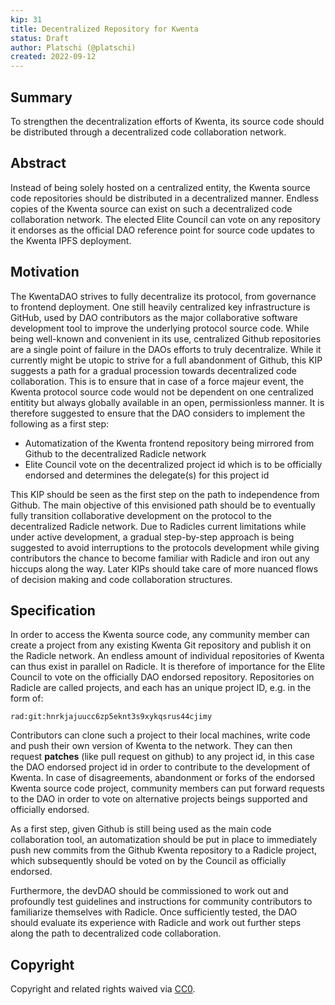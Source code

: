```yaml
---
kip: 31
title: Decentralized Repository for Kwenta
status: Draft
author: Platschi (@platschi)
created: 2022-09-12
---
```


## Summary

To strengthen the decentralization efforts of Kwenta, its source code
should be distributed through a decentralized code collaboration network.

## Abstract

Instead of being solely hosted on a centralized entity, the Kwenta source
code repositories should be distributed in a decentralized manner. Endless
copies of the Kwenta source can exist on such a decentralized code collaboration network. The elected Elite Council can vote on any repository it endorses as the official DAO reference point for source code updates to the Kwenta IPFS deployment.

## Motivation

The KwentaDAO strives to fully decentralize its protocol, from governance
to frontend deployment. One still heavily centralized key infrastructure
is GitHub, used by DAO contributors as the major collaborative software
development tool to improve the underlying protocol source code. While being well-known and convenient in its use, centralized Github repositories are a single point
of failure in the DAOs efforts to truly decentralize. While it currently might be
utopic to strive for a full abandonment of Github, this KIP suggests a path for a gradual procession towards decentralized code collaboration. This is to ensure that in case of a force majeur event, the Kwenta protocol source code would not be dependent on one centralized entitity but always globally available in an open, permissionless manner. It is therefore suggested to ensure that the DAO considers to implement the following as a first step:

* Automatization of the Kwenta frontend repository being mirrored from Github to the decentralized Radicle network
* Elite Council vote on the decentralized project id which is to be officially endorsed and determines the delegate(s) for this project id

This KIP should be seen as the first step on the path to independence from
Github. The main objective of this envisioned path should be to eventually fully
transition collaborative development on the protocol to the decentralized
Radicle network. Due to Radicles current limitations while under active development, a gradual step-by-step approach is being suggested to avoid interruptions to the protocols development while giving contributors the chance to become familiar with Radicle and iron out any hiccups along the way. Later KIPs should take care of more nuanced flows of decision making and code collaboration structures.

## Specification

In order to access the Kwenta source code, any community member can
create a project from any existing Kwenta Git repository and publish it on the Radicle network. An endless amount of individual repositories of Kwenta can thus exist in parallel on Radicle. It is therefore of importance for the Elite Council to
vote on the officially DAO endorsed repository. Repositories on Radicle are
called projects, and each has an unique project ID, e.g. in the form of:

`rad:git:hnrkjajuucc6zp5eknt3s9xykqsrus44cjimy`

Contributors can clone such a project to their local machines, write code and push
their own version of Kwenta to the network. They can then request **patches** (like
pull request on github) to any project id, in this case the DAO endorsed
project id in order to contribute to the development of Kwenta. In case of disagreements, abandonment or forks of the endorsed Kwenta source code project, community members can put forward requests to the DAO in order to vote on alternative projects beings supported and officially endorsed.

As a first step, given Github is still being used as the main code collaboration tool,
an automatization should be put in place to immediately push new commits from the Github Kwenta repository to a Radicle project, which subsequently should be voted on by the Council as officially endorsed.

Furthermore, the devDAO should be commissioned to work out and profoundly test guidelines and instructions for community contributors to familiarize themselves with Radicle. Once sufficiently tested, the DAO should evaluate its experience with Radicle and work out further steps along the path to decentralized code collaboration.

## Copyright

Copyright and related rights waived via
[CC0](https://creativecommons.org/publicdomain/zero/1.0/).